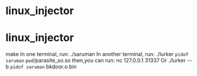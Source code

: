 # linux_injector
# linux_injector
make
In one terminal, run: ./saruman
In another terminal, run: ./lurker `pidof saruman` `pwd`/parasite_so.so
then,you can run: nc 127.0.0.1 31337
Or 
./lurker --b  `pidof saruman` bkdoor.o.bin
